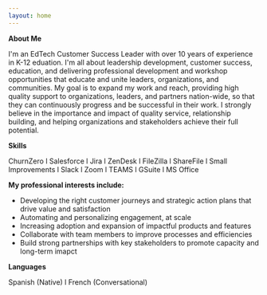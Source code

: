 ```yaml
---
layout: home 
---
```


**About Me**

I'm an EdTech Customer Success Leader with over 10 years of experience in K-12 eduation. I'm all about leadership development, customer success, education, and delivering professional development and workshop opportunities that educate and unite leaders, organizations, and communities.
My goal is to expand my work and reach, providing high quality support to organizations, leaders, and partners nation-wide, so that they can continuously progress and be successful in their work. I strongly believe in the importance and impact of quality service, relationship building, and helping organizations and stakeholders achieve their full potential.

**Skills**

ChurnZero l Salesforce l Jira l ZenDesk l FileZilla l ShareFile l Small Improvements l Slack l Zoom l TEAMS l GSuite l MS Office

**My professional interests include:**

* Developing the right customer journeys and strategic action plans that drive value and satisfaction
* Automating and personalizing engagement, at scale
* Increasing adoption and expansion of impactful products and features
* Collaborate with team members to improve processes and efficiencies
* Build strong partnerships with key stakeholders to promote capacity and long-term imapct

**Languages**

Spanish (Native) l French (Conversational)
